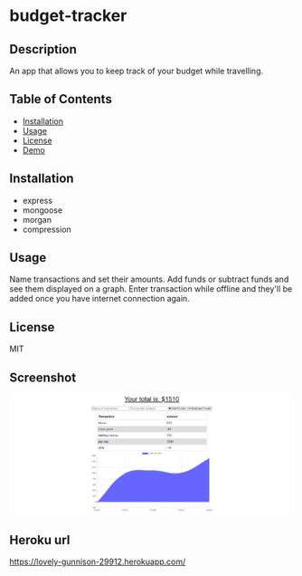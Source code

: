 # budget-tracker

## Description
An app that allows you to keep track of your budget while travelling.

## Table of Contents
* [Installation](#installation)
* [Usage](#usage)
* [License](#license) 
* [Demo](#demo-video) 

## Installation
* express
* mongoose
* morgan
* compression

## Usage
Name transactions and set their amounts. Add funds or subtract funds and see them displayed on a graph. Enter transaction while offline and they'll be added once you have internet connection again.

## License
MIT

## Screenshot
![appscreenshot](assets/img/screenshot.png)

## Heroku url
https://lovely-gunnison-29912.herokuapp.com/
